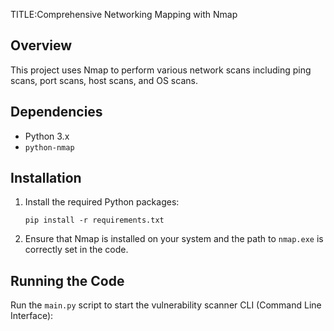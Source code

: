 TITLE:Comprehensive Networking Mapping with Nmap

## Overview
This project uses Nmap to perform various network scans including ping scans, port scans, host scans, and OS scans.

## Dependencies
- Python 3.x
- `python-nmap`

## Installation
1. Install the required Python packages:
    ```
    pip install -r requirements.txt
    ```

2. Ensure that Nmap is installed on your system and the path to `nmap.exe` is correctly set in the code.

## Running the Code
Run the `main.py` script to start the vulnerability scanner CLI (Command Line Interface):
